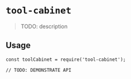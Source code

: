 # `tool-cabinet`

> TODO: description

## Usage

```
const toolCabinet = require('tool-cabinet');

// TODO: DEMONSTRATE API
```
